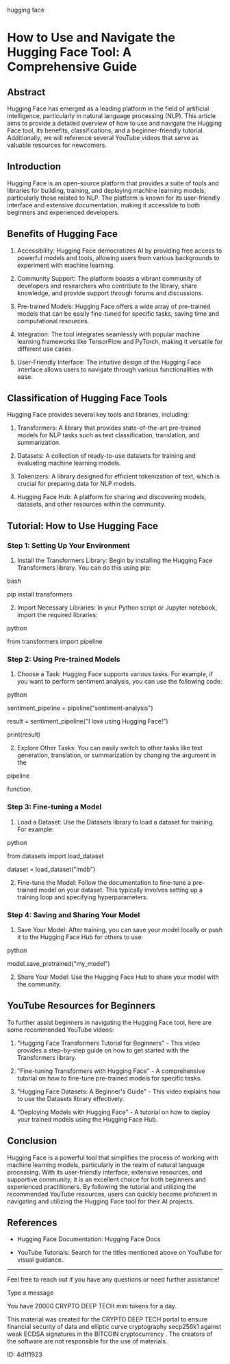 hugging face
# How to Use and Navigate the Hugging Face Tool: A Comprehensive Guide



## Abstract



Hugging Face has emerged as a leading platform in the field of artificial intelligence, particularly in natural language processing (NLP). This article aims to provide a detailed overview of how to use and navigate the Hugging Face tool, its benefits, classifications, and a beginner-friendly tutorial. Additionally, we will reference several YouTube videos that serve as valuable resources for newcomers.



## Introduction



Hugging Face is an open-source platform that provides a suite of tools and libraries for building, training, and deploying machine learning models, particularly those related to NLP. The platform is known for its user-friendly interface and extensive documentation, making it accessible to both beginners and experienced developers.



## Benefits of Hugging Face



1. Accessibility: Hugging Face democratizes AI by providing free access to powerful models and tools, allowing users from various backgrounds to experiment with machine learning.



2. Community Support: The platform boasts a vibrant community of developers and researchers who contribute to the library, share knowledge, and provide support through forums and discussions.



3. Pre-trained Models: Hugging Face offers a wide array of pre-trained models that can be easily fine-tuned for specific tasks, saving time and computational resources.



4. Integration: The tool integrates seamlessly with popular machine learning frameworks like TensorFlow and PyTorch, making it versatile for different use cases.



5. User-Friendly Interface: The intuitive design of the Hugging Face interface allows users to navigate through various functionalities with ease.



## Classification of Hugging Face Tools



Hugging Face provides several key tools and libraries, including:



1. Transformers: A library that provides state-of-the-art pre-trained models for NLP tasks such as text classification, translation, and summarization.



2. Datasets: A collection of ready-to-use datasets for training and evaluating machine learning models.



3. Tokenizers: A library designed for efficient tokenization of text, which is crucial for preparing data for NLP models.



4. Hugging Face Hub: A platform for sharing and discovering models, datasets, and other resources within the community.



## Tutorial: How to Use Hugging Face



### Step 1: Setting Up Your Environment



1. Install the Transformers Library: Begin by installing the Hugging Face Transformers library. You can do this using pip:



bash

   pip install transformers

   





2. Import Necessary Libraries: In your Python script or Jupyter notebook, import the required libraries:



python

   from transformers import pipeline

   





### Step 2: Using Pre-trained Models



1. Choose a Task: Hugging Face supports various tasks. For example, if you want to perform sentiment analysis, you can use the following code:



python

   sentiment_pipeline = pipeline("sentiment-analysis")

   result = sentiment_pipeline("I love using Hugging Face!")

   print(result)

   





2. Explore Other Tasks: You can easily switch to other tasks like text generation, translation, or summarization by changing the argument in the

pipeline

function.



### Step 3: Fine-tuning a Model



1. Load a Dataset: Use the Datasets library to load a dataset for training. For example:



python

   from datasets import load_dataset

   dataset = load_dataset("imdb")

   





2. Fine-tune the Model: Follow the documentation to fine-tune a pre-trained model on your dataset. This typically involves setting up a training loop and specifying hyperparameters.



### Step 4: Saving and Sharing Your Model



1. Save Your Model: After training, you can save your model locally or push it to the Hugging Face Hub for others to use:



python

   model.save_pretrained("my_model")

   





2. Share Your Model: Use the Hugging Face Hub to share your model with the community.



## YouTube Resources for Beginners



To further assist beginners in navigating the Hugging Face tool, here are some recommended YouTube videos:



1. "Hugging Face Transformers Tutorial for Beginners" - This video provides a step-by-step guide on how to get started with the Transformers library.



2. "Fine-tuning Transformers with Hugging Face" - A comprehensive tutorial on how to fine-tune pre-trained models for specific tasks.



3. "Hugging Face Datasets: A Beginner's Guide" - This video explains how to use the Datasets library effectively.



4. "Deploying Models with Hugging Face" - A tutorial on how to deploy your trained models using the Hugging Face Hub.



## Conclusion



Hugging Face is a powerful tool that simplifies the process of working with machine learning models, particularly in the realm of natural language processing. With its user-friendly interface, extensive resources, and supportive community, it is an excellent choice for both beginners and experienced practitioners. By following the tutorial and utilizing the recommended YouTube resources, users can quickly become proficient in navigating and utilizing the Hugging Face tool for their AI projects.



## References



- Hugging Face Documentation: Hugging Face Docs

- YouTube Tutorials: Search for the titles mentioned above on YouTube for visual guidance.



---



Feel free to reach out if you have any questions or need further assistance!



Type a message

You have 20000 CRYPTO DEEP TECH mini tokens for a day.


This material was created for the  CRYPTO DEEP TECH portal  to ensure financial security of data and elliptic curve cryptography  secp256k1 against weak ECDSA  signatures   in the  BITCOIN cryptocurrency . The creators of the software are not responsible for the use of materials.

 ID: 4d1f1923
